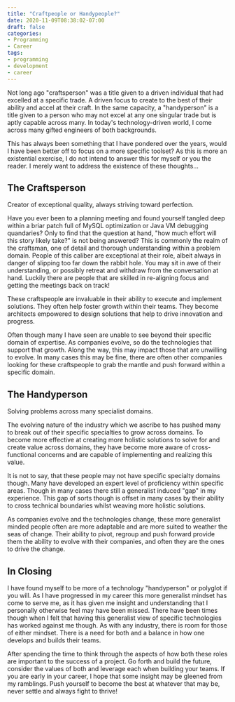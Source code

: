 ```yaml
---
title: "Craftpeople or Handypeople?"
date: 2020-11-09T08:38:02-07:00
draft: false
categories:
- Programming
- Career
tags:
- programming
- development
- career
---
```


Not long ago "craftsperson" was a title given to a driven individual that had excelled at a specific trade. A driven focus to create to the best of their ability and accel at their craft. In the same capacity, a "handyperson" is a title given to a person who may not excel at any one singular trade but is aptly capable across many. In today's technology-driven world, I come across many gifted engineers of both backgrounds.

This has always been something that I have pondered over the years, would I have been better off to focus on a more specific toolset? As this is more an existential exercise, I do not intend to answer this for myself or you the reader. I merely want to address the existence of these thoughts...

## The Craftsperson

Creator of exceptional quality, always striving toward perfection.

Have you ever been to a planning meeting and found yourself tangled deep within a briar patch full of MySQL optimization or Java VM debugging quandaries? Only to find that the question at hand, "how much effort will this story likely take?" is not being answered? This is commonly the realm of the craftsman, one of detail and thorough understanding within a problem domain. People of this caliber are exceptional at their role, albeit always in danger of slipping too far down the rabbit hole. You may sit in awe of their understanding, or possibly retreat and withdraw from the conversation at hand. Luckily there are people that are skilled in re-aligning focus and getting the meetings back on track!

These craftspeople are invaluable in their ability to execute and implement solutions. They often help foster growth within their teams. They become architects empowered to design solutions that help to drive innovation and progress. 

Often though many I have seen are unable to see beyond their specific domain of expertise. As companies evolve, so do the technologies that support that growth. Along the way, this may impact those that are unwilling to evolve. In many cases this may be fine, there are often other companies looking for these craftspeople to grab the mantle and push forward within a specific domain.

## The Handyperson

Solving problems across many specialist domains.

The evolving nature of the industry which we ascribe to has pushed many to break out of their specific specialties to grow across domains. To become more effective at creating more holistic solutions to solve for and create value across domains, they have become more aware of cross-functional concerns and are capable of implementing and realizing this value.

It is not to say, that these people may not have specific specialty domains though. Many have developed an expert level of proficiency within specific areas. Though in many cases there still a generalist induced "gap" in my experience. This gap of sorts though is offset in many cases by their ability to cross technical boundaries whilst weaving more holistic solutions.

As companies evolve and the technologies change, these more generalist minded people often are more adaptable and are more suited to weather the seas of change. Their ability to pivot, regroup and push forward provide them the ability to evolve with their companies, and often they are the ones to drive the change.

## In Closing

I have found myself to be more of a technology "handyperson" or polyglot if you will. As I have progressed in my career this more generalist mindset has come to serve me, as it has given me insight and understanding that I personally otherwise feel may have been missed. There have been times though when I felt that having this generalist view of specific technologies has worked against me though. As with any industry, there is room for those of either mindset. There is a need for both and a balance in how one develops and builds their teams.

After spending the time to think through the aspects of how both these roles are important to the success of a project. Go forth and build the future, consider the values of both and leverage each when building your teams. If you are early in your career, I hope that some insight may be gleened from my ramblings. Push yourself to become the best at whatever that may be, never settle and always fight to thrive!